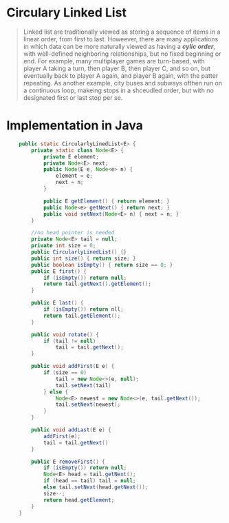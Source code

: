 # Circulary Linked List
> Linked list are traditionally viewed as storing a sequence of items in a linear order, from first to last. Howeever, there are many applications in which data can be more naturally viewed as having a ___cylic order___, with well-defined neighboring relationships, but no fixed beginning or end.
> For example, many multiplayer games are turn-based, with player A taking a turn, then player B, then player C, and so on, but eventually back to player A again, and player B again, with the patter repeating. As another example, city buses and subways ofthen run on a continuous loop, makeing stops in a shceudled order, but with no designated first or last stop per se. 

# Implementation in Java
```java
    public static CircularlyLinedList<E> {
        private static class Node<E> {
            private E element;
            private Node<E> next;
            public Node(E e, Node<e> n) {
                element = e;
                next = n;
            }

            public E getElement() { return element; }
            public Node<e> getNext() { return next; }
            public void setNext(Node<E> n) { next = n; }
        }

        //no head pointer is needed
        private Node<E> tail = null;
        private int size = 0;
        public CircularlyLinedList() {}
        public int size() { return size; }
        public boolean isEmpty() { return size == 0; }
        public E first() {
            if (isEmpty()) return null;
            return tail.getNext().getElement();
        }

        public E last() {
            if (isEmpty()) return nll;
            return tail.getElement();
        }

        public void rotate() {
            if (tail != null)
                tail = tail.getNext();
        }

        public void addFirst(E e) {
            if (size == 0)
                tail = new Node<>(e, null);
                tail.setNext(tail) 
            } else {
                Node<E> newest = new Node<>(e, tail.getNext());
                tail.setNext(newest);
            }
        }

        public void addLast(E e) {
            addFirst(e);
            tail = tail.getNext()
        }

        public E removeFirst() {
            if (isEmpty()) return null;
            Node<E> head = tail.getNext();
            if (head == tail) tail = null;
            else tail.setNext(head.getNext());
            size--;
            return head.getElement;
        }
    }
```


